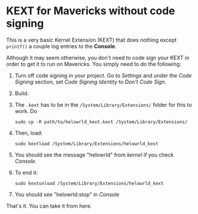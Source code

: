 # KEXT for Mavericks without code signing

This is a very basic Kernel Extension (KEXT) that does nothing except `printf()`
a couple log entries to the **Console**.

Although it may seem otherwise, you don't need to code sign your KEXT in order to
get it to run on Mavericks. You simply need to do the following:

1. Turn off code signing in your project. Go to *Settings* and under the *Code Signing*
section, set *Code Signing Identity* to  *Don't Code Sign*.
2. Build.
3. The `.kext` has to be in the `/System/Library/Extensions/` folder for this to work.
Do

    `sudo cp -R path/to/helowrld_kext.kext /System/Library/Extensions/`

4. Then, load:

    `sudo kextload /System/Library/Extensions/helowrld_kext`

5. You should see the message "helowrld" from *kernel* if you check *Console*.
6. To end it:

    `sudo kextunload /System/Library/Extensions/helowrld_kext`

7. You should see "helowrld:stop" in *Console*

That's it. You can take it from here.



